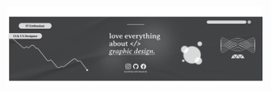 <p align="center">
  <img src="https://github.com/superti4r/superti4r/blob/main/mainHeader.png?raw=true"><br>
</p>
